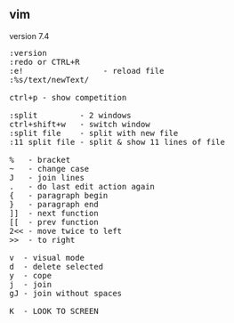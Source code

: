 vim
-

version 7.4

<pre>
:version
:redo or CTRL+R
:e!                 - reload file
:%s/text/newText/

ctrl+p - show competition

:split         - 2 windows
ctrl+shift+w   - switch window
:split file    - split with new file
:11 split file - split & show 11 lines of file

%   - bracket
~   - change case
J   - join lines
.   - do last edit action again
{   - paragraph begin
}   - paragraph end
]]  - next function
[[  - prev function
2<< - move twice to left
>>  - to right

v  - visual mode
d  - delete selected
y  - cope
j  - join
gJ - join without spaces

K  - LOOK TO SCREEN
</pre>